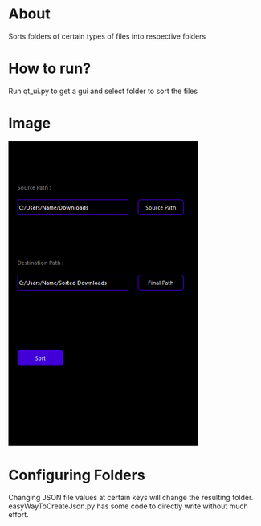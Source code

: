 # About

Sorts folders of certain types of files into respective folders

# How to run?
Run qt_ui.py to get a gui and select folder to sort the files

# Image
![alt text](https://github.com/Sarath191181208/SortingFiles/blob/master/images/Capture.PNG?raw=True)

# Configuring Folders

Changing JSON file values at certain keys will change the resulting folder.
easyWayToCreateJson.py has some code to directly write without much effort.
